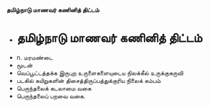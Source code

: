 **தமிழ்நாடு மாணவர் கணினித் திட்டம்**
- # தமிழ்நாடு மாணவர் கணினித் திட்டம்
- n. மரமண்டை
- மூடன்
- வெப்பூட்டத்தக்க இருபுற உருளைகளையுடைய நிலக்கீல் உருக்குகருவி
- படகில் கயிறுகளின் திசைத்திருப்பத்துக்குரிய நிலைக் கம்பம்
- பெருந்தலைக் கடலாமை வகை
- பெருந்தலைப் பறவை வகை.


